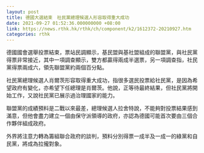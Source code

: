 ```yaml
---
layout: post
title: 德國大選結束　社民黨總理候選人形容取得重大成功　
date: 2021-09-27 01:52:36.000000000 +08:00
link: https://news.rthk.hk/rthk/ch/component/k2/1612372-20210927.htm
categories: rthk
---
```


德國國會選舉投票結束，票站民調顯示，基民盟與基社盟組成的聯盟黨，與社民黨得票非常接近，其中一項調查顯示，雙方都贏得兩成半選票，另一項調查指，社民黨得票兩成六，領先聯盟黨約兩個百分點。

社民黨總理候選人肖爾茨形容取得重大成功，指很多選民投票給社民黨，是因為希望政府有變化，亦希望下任總理是肖爾茨。他說，正等待最終結果，但社民黨將開始工作，又說社民黨已展示過治理國家的能力。

聯盟黨的成績預料是二戰以來最差，總理候選人拉舍特說，不能夠對投票結果感到滿意，但他會盡力建立一個由保守派領導的政府，亦認為德國可能首次要由三個合作夥伴組成政府。

外界將注意力轉為籌組聯合政府的談判，預料分別得票一成半及一成一的綠黨和自民黨，將成為拉攏對象。
